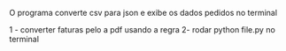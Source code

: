 O programa converte csv para json e exibe os dados pedidos no terminal

1 - converter faturas pelo a pdf usando a regra 
2- rodar  python file.py no terminal 
